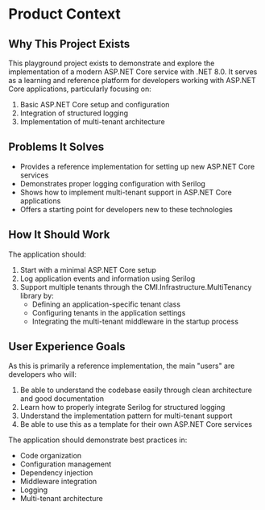 # Product Context

## Why This Project Exists

This playground project exists to demonstrate and explore the implementation of a modern ASP.NET Core service with .NET 8.0. It serves as a learning and reference platform for developers working with ASP.NET Core applications, particularly focusing on:

1. Basic ASP.NET Core setup and configuration
2. Integration of structured logging
3. Implementation of multi-tenant architecture

## Problems It Solves

- Provides a reference implementation for setting up new ASP.NET Core services
- Demonstrates proper logging configuration with Serilog
- Shows how to implement multi-tenant support in ASP.NET Core applications
- Offers a starting point for developers new to these technologies

## How It Should Work

The application should:

1. Start with a minimal ASP.NET Core setup
2. Log application events and information using Serilog
3. Support multiple tenants through the CMI.Infrastructure.MultiTenancy library by:
   - Defining an application-specific tenant class
   - Configuring tenants in the application settings
   - Integrating the multi-tenant middleware in the startup process

## User Experience Goals

As this is primarily a reference implementation, the main "users" are developers who will:

1. Be able to understand the codebase easily through clean architecture and good documentation
2. Learn how to properly integrate Serilog for structured logging
3. Understand the implementation pattern for multi-tenant support
4. Be able to use this as a template for their own ASP.NET Core services

The application should demonstrate best practices in:

- Code organization
- Configuration management
- Dependency injection
- Middleware integration
- Logging
- Multi-tenant architecture
